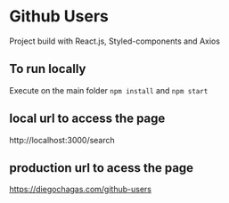 # Github Users

Project build with React.js, Styled-components and Axios

## To run locally

Execute on the main folder ```npm install``` and ```npm start```

## local url to access the page

http://localhost:3000/search

## production url to acess the page
https://diegochagas.com/github-users
